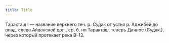 ```yaml
---
title: Title
---
```


Таракташ I — название верхнего теч. р. Судак от устья р. Аджибей до впад. слева
Айванской дол., ср. б. нп Таракташ, теперь Дачное (Судак.), через который
протекает река В–13.
